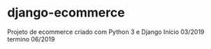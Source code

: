 # django-ecommerce

Projeto de ecommerce criado com Python 3 e Django
Início 03/2019 termino 06/2019
